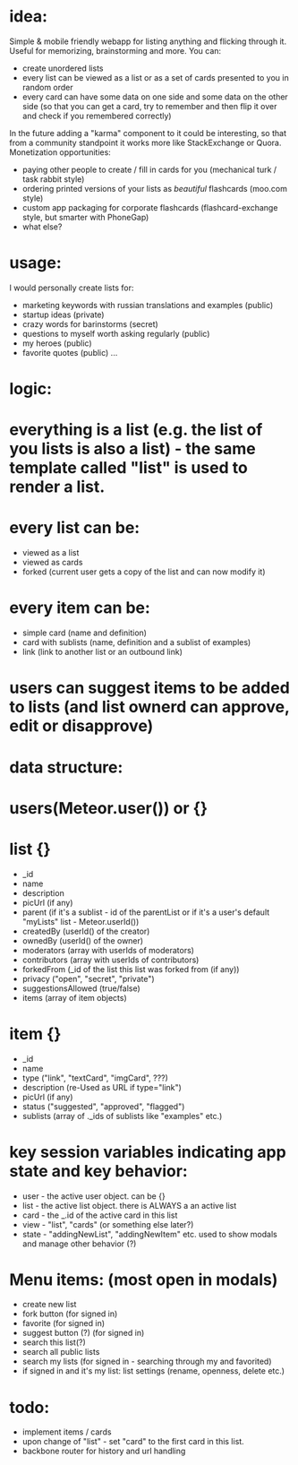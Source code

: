 idea:
=====
Simple & mobile friendly webapp for listing anything and flicking through it. Useful for memorizing, brainstorming and more.
You can: 
* create unordered lists
* every list can be viewed as a list or as a set of cards presented to you in random order
* every card can have some data on one side and some data on the other side (so that you can get a card, try to remember and then flip it over and check if you remembered correctly)

In the future adding a "karma" component to it could be interesting, so that from a community standpoint it works more like StackExchange or Quora.
Monetization opportunities:
* paying other people to create / fill in cards for you (mechanical turk / task rabbit style)
* ordering printed versions of your lists as *beautiful* flashcards (moo.com style)
* custom app packaging for corporate flashcards (flashcard-exchange style, but smarter with PhoneGap)
* what else?

usage:
======
I would personally create lists for:
* marketing keywords with russian translations and examples (public)
* startup ideas (private)
* crazy words for barinstorms (secret)
* questions to myself worth asking regularly (public)
* my heroes (public)
* favorite quotes (public)
...

logic:
======
# everything is a list (e.g. the list of you lists is also a list) - the same template called "list" is used to render a list.
# every list can be:
  * viewed as a list
  * viewed as cards
  * forked (current user gets a copy of the list and can now modify it)
# every item can be:
  * simple card (name and definition)
  * card with sublists (name, definition and a sublist of examples)
  * link (link to another list or an outbound link)
# users can suggest items to be added to lists (and list ownerd can approve, edit or disapprove)

data structure:
===============
# users(Meteor.user()) or {}
# list {}
  * _id
  * name
  * description
  * picUrl (if any)
  * parent (if it's a sublist - id of the parentList or if it's a user's default "myLists" list - Meteor.userId())
  * createdBy (userId() of the creator)
  * ownedBy (userId() of the owner)
  * moderators (array with userIds of moderators)
  * contributors (array with userIds of contributors)
  * forkedFrom (_id of the list this list was forked from (if any))
  * privacy ("open", "secret", "private")
  * suggestionsAllowed (true/false)
  * items (array of item objects)
# item {}
  * _id
  * name
  * type ("link", "textCard", "imgCard", ???)
  * description (re-Used as URL if type="link")
  * picUrl (if any)
  * status ("suggested", "approved", "flagged")
  * sublists (array of ._ids of sublists like "examples" etc.)
  

key session variables indicating app state and key behavior:
====================================================
* user - the active user object. can be {}
* list - the active list object. there is ALWAYS a an active list
* card - the _.id of the active card in this list
* view - "list", "cards" (or something else later?)
* state - "addingNewList", "addingNewItem" etc. used to show modals and manage other behavior (?)

Menu items: (most open in modals)
=================================
* create new list
* fork button (for signed in)
* favorite (for signed in)
* suggest button (?) (for signed in)
* search this list(?)
* search all public lists
* search my lists (for signed in - searching through my and favorited)
* if signed in and it's my list: list settings (rename, openness, delete etc.)

todo:
=====
* implement items / cards
* upon change of "list" - set "card" to the first card in this list.
* backbone router for history and url handling
